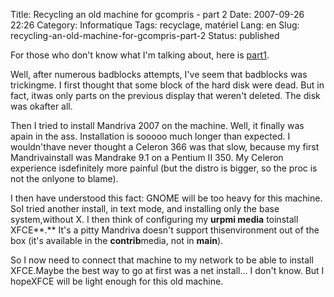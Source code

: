 Title: Recycling an old machine for gcompris - part 2
Date: 2007-09-26 22:26
Category: Informatique
Tags: recyclage, matériel
Lang: en
Slug: recycling-an-old-machine-for-gcompris-part-2
Status: published

For those who don't know what I'm talking about, here is [part1](/post/2007/01/09/Recycling-an-old-machine-for-gcompris-part-1).

Well, after numerous badblocks attempts, I've seem that badblocks was trickingme. I first thought that some block of the hard disk were dead. But in fact, itwas only parts on the previous display that weren't deleted. The disk was okafter all.

Then I tried to install Mandriva 2007 on the machine. Well, it finally was apain in the ass. Installation is sooooo much longer than expected. I wouldn'thave never thought a Celeron 366 was that slow, because my first Mandrivainstall was Mandrake 9.1 on a Pentium II 350. My Celeron experience isdefinitely more painful (but the distro is bigger, so the proc is not the onlyone to blame).

I then have understood this fact: GNOME will be too heavy for this machine. SoI tried another install, in text mode, and installing only the base system,without X. I then think of configuring my **urpmi media** toinstall XFCE**.** It's a pitty Mandriva doesn't support thisenvironment out of the box (it's available in the **contrib**media, not in **main**).

So I now need to connect that machine to my network to be able to install XFCE.Maybe the best way to go at first was a net install... I don't know. But I hopeXFCE will be light enough for this old machine.
